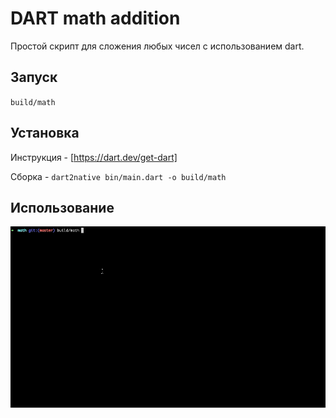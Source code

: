 # DART math addition

Простой скрипт для сложения любых чисел с использованием dart.

## Запуск

`build/math`

## Установка

Инструкция - [https://dart.dev/get-dart]

Сборка - `dart2native bin/main.dart -o build/math`

## Использование

![](additional/screen.gif)